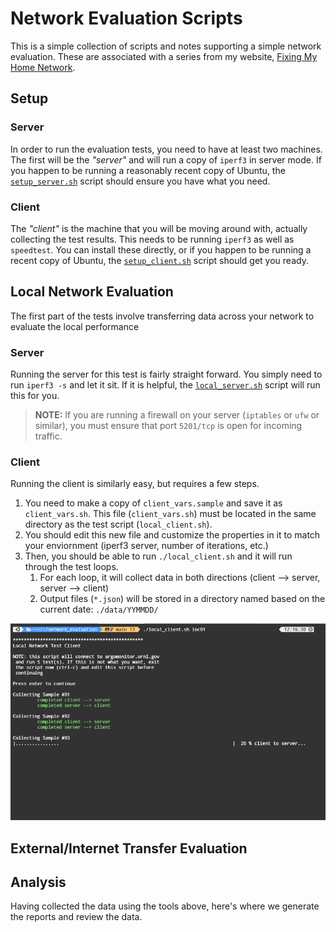 # Network Evaluation Scripts

This is a simple collection of scripts and notes supporting a simple network evaluation. These are associated with a series from my website, [Fixing My Home Network](https://robgillen.com/tags/homenetwork/).

## Setup

### Server

In order to run the evaluation tests, you need to have at least two machines. The first will be the _"server"_ and will run a copy of `iperf3` in server mode.  If you happen to be running a reasonably recent copy of Ubuntu, the [`setup_server.sh`](setup_server.sh) script should ensure you have what you need.

### Client

The _"client"_ is the machine that you will be moving around with, actually collecting the test results. This needs to be running `iperf3` as well as `speedtest`. You can install these directly, or if you happen to be running a recent copy of Ubuntu, the [`setup_client.sh`](setup_client.sh) script should get you ready.

## Local Network Evaluation

The first part of the tests involve transferring data across your network to evaluate the local performance

### Server

Running the server for this test is fairly straight forward. You simply need to run `iperf3 -s` and let it sit. If it is helpful, the [`local_server.sh`](local_server.sh) script will run this for you.

> **NOTE:** If you are running a firewall on your server (`iptables` or `ufw` or similar), you must ensure that port `5201/tcp` is open for incoming traffic.

### Client

Running the client is similarly easy, but requires a few steps.

1. You need to make a copy of `client_vars.sample` and save it as `client_vars.sh`. This file (`client_vars.sh`) must be located in the same directory as the test script (`local_client.sh`).
1. You should edit this new file and customize the properties in it to match your enviornment (iperf3 server, number of iterations, etc.)
1. Then, you should be able to run `./local_client.sh` and it will run through the test loops.
   1. For each loop, it will collect data in both directions (client --> server, server --> client)
   1. Output files (`*.json`) will be stored in a directory named based on the current date: `./data/YYMMDD/`

![sample client script](images/localclient.gif)

## External/Internet Transfer Evaluation





## Analysis

Having collected the data using the tools above, here's where we generate the reports and review the data.


